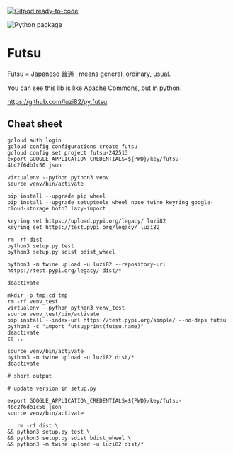 [![Gitpod ready-to-code](https://img.shields.io/badge/Gitpod-ready--to--code-blue?logo=gitpod)](https://gitpod.io/#https://github.com/luzi82/py.futsu)

![Python package](https://github.com/luzi82/py.futsu/workflows/Python%20package/badge.svg)

# Futsu

Futsu = Japanese 普通 , means general, ordinary, usual.

You can see this lib is like Apache Commons, but in python.

https://github.com/luzi82/py.futsu


## Cheat sheet

```
gcloud auth login
gcloud config configurations create futsu
gcloud config set project futsu-242513
export GOOGLE_APPLICATION_CREDENTIALS=${PWD}/key/futsu-4bc2f6db1c50.json

virtualenv --python python3 venv
source venv/bin/activate

pip install --upgrade pip wheel
pip install --upgrade setuptools wheel nose twine keyring google-cloud-storage boto3 lazy-import

keyring set https://upload.pypi.org/legacy/ luzi82
keyring set https://test.pypi.org/legacy/ luzi82

rm -rf dist
python3 setup.py test
python3 setup.py sdist bdist_wheel

python3 -m twine upload -u luzi82 --repository-url https://test.pypi.org/legacy/ dist/*

deactivate

mkdir -p tmp;cd tmp
rm -rf venv_test
virtualenv --python python3 venv_test
source venv_test/bin/activate
pip install --index-url https://test.pypi.org/simple/ --no-deps futsu
python3 -c "import futsu;print(futsu.name)"
deactivate
cd ..

source venv/bin/activate
python3 -m twine upload -u luzi82 dist/*
deactivate

# short output

# update version in setup.py

export GOOGLE_APPLICATION_CREDENTIALS=${PWD}/key/futsu-4bc2f6db1c50.json
source venv/bin/activate

   rm -rf dist \
&& python3 setup.py test \
&& python3 setup.py sdist bdist_wheel \
&& python3 -m twine upload -u luzi82 dist/*

```
